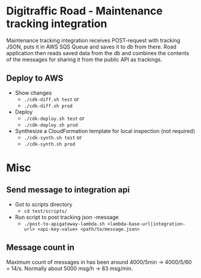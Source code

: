 # Digitraffic Road - Maintenance tracking integration

Maintenance tracking integration receives POST-request with tracking JSON, puts it in AWS SQS Queue and saves it to db from there. 
Road application then reads saved data from the db and combines the contents of the messages for sharing it from the public API as trackings.

## Deploy to AWS

* Show changes
    * `./cdk-diff.sh test` or 
    * `./cdk-diff.sh prod` 
* Deploy
    * `./cdk-deploy.sh test` or 
    * `./cdk-deploy.sh prod`
* Synthesize a CloudFormation template for local inspection (not required)
    * `./cdk-synth.sh test` or
    * `./cdk-synth.sh prod` 

# Misc

## Send message to integration api

* Got to scripts directory
    * `cd test/scripts/`
* Run script to post tracking json -message
    * `./post-to-apigateway-lambda.sh <lambda-base-url|integration-url> <api-key-value> <path/to/message.json>`

## Message count in

Maximum count of messages in has been around 4000/5min -> 4000/5/60 = 14/s.
Normally about 5000 msg/h -> 83 msg/min.